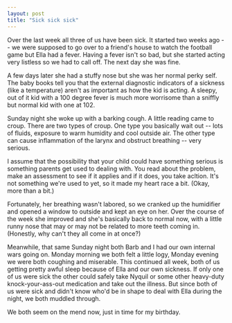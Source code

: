 ```yaml
---
layout: post
title: "Sick sick sick"
---
```




<p>Over the last week all three of us have been sick. It started two weeks ago -- we were supposed to go over to a friend's house to watch the football game but Ella had a fever. Having a fever isn't so bad, but she started acting very listless so we had to call off. The next day she was fine.</p>

<p>A few days later she had a stuffy nose but she was her normal perky self. The baby books tell you that the external diagnostic indicators of a sickness (like a temperature) aren't as important as how the kid is acting. A sleepy, out of it kid with a 100 degree fever is much more worrisome than a sniffly but normal kid with one at 102.</p>

<p>Sunday night she woke up with a barking cough. A little reading came to croup. There are two types of croup. One type you basically wait out -- lots of fluids, exposure to warm humidity and cool outside air. The other type can cause inflammation of the larynx and obstruct breathing -- very serious.</p>

<p>I assume that the possibility that your child could have something serious is something parents get used to dealing with. You read about the problem, make an assessment to see if it applies and if it does, you take acltion. It's not something we're used to yet, so it made my heart race a bit. (Okay, more than a bit.)</p>
 
<p>Fortunately, her breathing wasn't labored, so we cranked up the humidifier and opened a window to outside and kept an eye on her. Over the course of the week she improved and she's basically back to normal now, with a little runny nose that may or may not be related to more teeth coming in. (Honestly, why can't they all come in at once?)</p>

<p>Meanwhile, that same Sunday night both Barb and I had our own internal wars going on. Monday morning we both felt a little logy, Monday evening we were both coughing and miserable. This continued all week, both of us getting pretty awful sleep because of Ella and our own sickness. If only one of us were sick the other could safely take Nyquil or some other heavy-duty knock-your-ass-out medication and take out the illness. But since both of us were sick and didn't know who'd be in shape to deal with Ella during the night, we both muddled through.</p>

<p>We both seem on the mend now, just in time for my birthday.</p>


